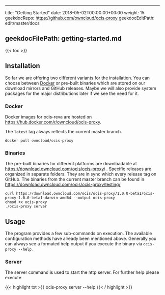 * * *

title: "Getting Started"
date: 2018-05-02T00:00:00+00:00
weight: 15
geekdocRepo: <https://github.com/owncloud/ocis-proxy>
geekdocEditPath: edit/master/docs

## geekdocFilePath: getting-started.md

{{&lt; toc >}}

## Installation

So far we are offering two different variants for the installation. You can choose between [Docker](https://www.docker.com/) or pre-built binaries which are stored on our download mirrors and GitHub releases. Maybe we will also provide system packages for the major distributions later if we see the need for it.

### Docker

Docker images for ocis-reva are hosted on <https://hub.docker.com/r/owncloud/ocis-proxy>.

The `latest` tag always reflects the current master branch.

```console
docker pull owncloud/ocis-proxy
```

### Binaries

The pre-built binaries for different platforms are downloadable at <https://download.owncloud.com/ocis/ocis-proxy/> . Specific releases are organized in separate folders. They are in sync which every release tag on GitHub. The binaries from the current master branch can be found in <https://download.owncloud.com/ocis/ocis-proxy/testing/>

```console
curl https://download.owncloud.com/ocis/ocis-proxy/1.0.0-beta1/ocis-proxy-1.0.0-beta1-darwin-amd64 --output ocis-proxy
chmod +x ocis-proxy
./ocis-proxy server
```

## Usage

The program provides a few sub-commands on execution. The available configuration methods have already been mentioned above. Generally you can always see a formated help output if you execute the binary via `ocis-proxy --help`.

### Server

The server command is used to start the http server. For further help please execute:

{{&lt; highlight txt >}}
ocis-proxy server --help
{{&lt; / highlight >}}
